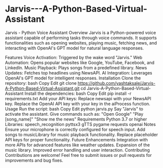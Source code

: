 # Jarvis---A-Python-Based-Virtual-Assistant
Jarvis - Python Voice Assistant
Overview
Jarvis is a Python-powered voice assistant capable of performing tasks through voice commands. It supports functionalities such as opening websites, playing music, fetching news, and interacting with OpenAI's GPT model for natural language responses.

Features
Voice Activation: Triggered by the wake word "Jarvis."
Web Automation: Opens popular websites like Google, YouTube, Facebook, and LinkedIn.
Music Playback: Plays songs from a predefined library.
News Updates: Fetches top headlines using NewsAPI.
AI Integration: Leverages OpenAI's GPT model for intelligent responses.
Installation
Clone the repository:
bash
Copy
Edit
git clone https://github.com/yashtaksale/Jarvis-A-Python-Based-Virtual-Assistant.git
cd Jarvis-A-Python-Based-Virtual-Assistant
Install the dependencies:
bash
Copy
Edit
pip install -r requirements.txt
Add your API keys:
Replace newsapi with your NewsAPI key.
Replace the OpenAI API key with your key in the aiProcess function.
Usage
Run the script:
bash
Copy
Edit
python jarvis.py
Say "Jarvis" to activate the assistant.
Give commands such as:
"Open Google"
"Play [song_name]"
"Show me the news"
Requirements
Python 3.7 or higher
Libraries:
speech_recognition
pyttsx3
gTTS
pygame
requests
openai
Notes
Ensure your microphone is correctly configured for speech input.
Add songs to musicLibrary for music playback functionality.
Replace placeholder API keys for proper functionality.
Future Enhancements
Integration with more APIs for advanced features like weather updates.
Expansion of the music library.
Improved error handling and user interaction.
Contributing
Contributions are welcome! Feel free to submit issues or pull requests for improvements and bug fixes.
